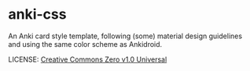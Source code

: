 # anki-css
An Anki card style template, following (some) material design guidelines and using the same color scheme as Ankidroid.

LICENSE: [Creative Commons Zero v1.0 Universal](https://creativecommons.org/publicdomain/zero/1.0/)



